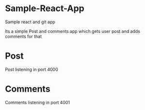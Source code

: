# Sample-React-App
Sample react and git app

Its a simple Post and comments app which gets user post and adds comments for that

# Post
Post listening in port 4000

# Comments
Comments listening in port 4001

